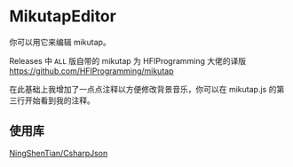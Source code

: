 ﻿# MikutapEditor

你可以用它来编辑 mikutap。

Releases 中 `ALL` 版自带的 mikutap 为 HFIProgramming 大佬的译版  
https://github.com/HFIProgramming/mikutap

在此基础上我增加了一点点注释以方便修改背景音乐，你可以在 mikutap.js 的第三行开始看到我的注释。

## 使用库

[NingShenTian/CsharpJson](https://github.com/NingShenTian/CsharpJson)
